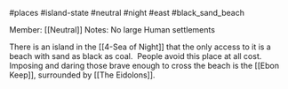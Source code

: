 #places #island-state #neutral #night #east #black_sand_beach 

Member: [[Neutral]]
Notes: No large Human settlements

There is an island in the [[4-Sea of Night]] that the only access to it is a beach with sand as black as coal.  People avoid this place at all cost.  Imposing and daring those brave enough to cross the beach is the [[Ebon Keep]], surrounded by [[The Eidolons]].